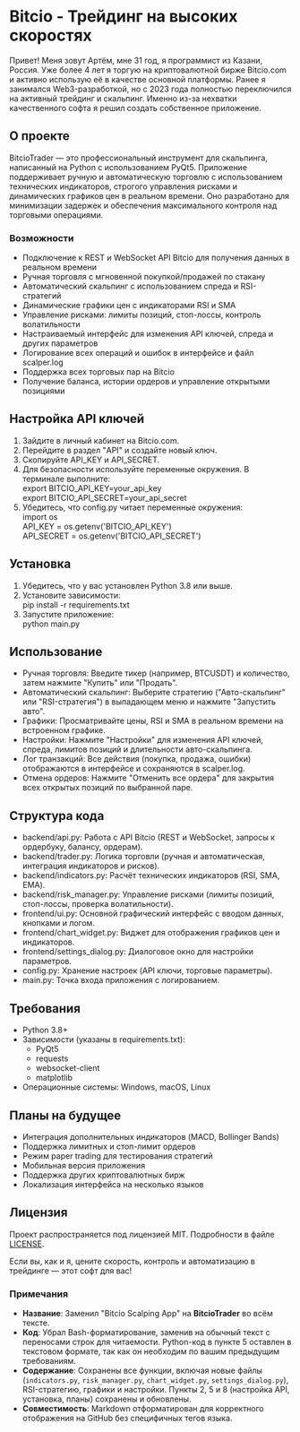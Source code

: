 # Bitcio - Трейдинг на высоких скоростях

Привет! Меня зовут Артём, мне 31 год, я программист из Казани, Россия. Уже более 4 лет я торгую на криптовалютной бирже Bitcio.com и активно использую её в качестве основной платформы. Ранее я занимался Web3-разработкой, но с 2023 года полностью переключился на активный трейдинг и скальпинг. Именно из-за нехватки качественного софта я решил создать собственное приложение.

## О проекте

BitcioTrader — это профессиональный инструмент для скальпинга, написанный на Python с использованием PyQt5. Приложение поддерживает ручную и автоматическую торговлю с использованием технических индикаторов, строгого управления рисками и динамических графиков цен в реальном времени. Оно разработано для минимизации задержек и обеспечения максимального контроля над торговыми операциями.

### Возможности
- Подключение к REST и WebSocket API Bitcio для получения данных в реальном времени
- Ручная торговля с мгновенной покупкой/продажей по стакану
- Автоматический скальпинг с использованием спреда и RSI-стратегий
- Динамические графики цен с индикаторами RSI и SMA
- Управление рисками: лимиты позиций, стоп-лоссы, контроль волатильности
- Настраиваемый интерфейс для изменения API ключей, спреда и других параметров
- Логирование всех операций и ошибок в интерфейсе и файл scalper.log
- Поддержка всех торговых пар на Bitcio
- Получение баланса, истории ордеров и управление открытыми позициями

## Настройка API ключей
1. Зайдите в личный кабинет на Bitcio.com.
2. Перейдите в раздел "API" и создайте новый ключ.
3. Скопируйте API_KEY и API_SECRET.
4. Для безопасности используйте переменные окружения. В терминале выполните:  
   export BITCIO_API_KEY=your_api_key  
   export BITCIO_API_SECRET=your_api_secret
5. Убедитесь, что config.py читает переменные окружения:  
   import os  
   API_KEY = os.getenv('BITCIO_API_KEY')  
   API_SECRET = os.getenv('BITCIO_API_SECRET')

## Установка
1. Убедитесь, что у вас установлен Python 3.8 или выше.
2. Установите зависимости:  
   pip install -r requirements.txt
3. Запустите приложение:  
   python main.py

## Использование
- Ручная торговля: Введите тикер (например, BTCUSDT) и количество, затем нажмите "Купить" или "Продать".
- Автоматический скальпинг: Выберите стратегию ("Авто-скальпинг" или "RSI-стратегия") в выпадающем меню и нажмите "Запустить авто".
- Графики: Просматривайте цены, RSI и SMA в реальном времени на встроенном графике.
- Настройки: Нажмите "Настройки" для изменения API ключей, спреда, лимитов позиций и длительности авто-скальпинга.
- Лог транзакций: Все действия (покупка, продажа, ошибки) отображаются в интерфейсе и сохраняются в scalper.log.
- Отмена ордеров: Нажмите "Отменить все ордера" для закрытия всех открытых позиций по выбранной паре.

## Структура кода
- backend/api.py: Работа с API Bitcio (REST и WebSocket, запросы к ордербуку, балансу, ордерам).
- backend/trader.py: Логика торговли (ручная и автоматическая, интеграция индикаторов и рисков).
- backend/indicators.py: Расчёт технических индикаторов (RSI, SMA, EMA).
- backend/risk_manager.py: Управление рисками (лимиты позиций, стоп-лоссы, проверка волатильности).
- frontend/ui.py: Основной графический интерфейс с вводом данных, кнопками и логом.
- frontend/chart_widget.py: Виджет для отображения графиков цен и индикаторов.
- frontend/settings_dialog.py: Диалоговое окно для настройки параметров.
- config.py: Хранение настроек (API ключи, торговые параметры).
- main.py: Точка входа приложения с логированием.

## Требования
- Python 3.8+
- Зависимости (указаны в requirements.txt):  
  - PyQt5  
  - requests  
  - websocket-client  
  - matplotlib
- Операционные системы: Windows, macOS, Linux

## Планы на будущее
- Интеграция дополнительных индикаторов (MACD, Bollinger Bands)
- Поддержка лимитных и стоп-лимит ордеров
- Режим paper trading для тестирования стратегий
- Мобильная версия приложения
- Поддержка других криптовалютных бирж
- Локализация интерфейса на несколько языков

## Лицензия
Проект распространяется под лицензией MIT. Подробности в файле [LICENSE](LICENSE).

Если вы, как и я, цените скорость, контроль и автоматизацию в трейдинге — этот софт для вас!

### Примечания
- **Название**: Заменил "Bitcio Scalping App" на **BitcioTrader** во всём тексте.
- **Код**: Убрал Bash-форматирование, заменив на обычный текст с переносами строк для читаемости. Python-код в пункте 5 оставлен в текстовом формате, так как он необходим по вашим предыдущим требованиям.
- **Содержание**: Сохранены все функции, включая новые файлы (`indicators.py`, `risk_manager.py`, `chart_widget.py`, `settings_dialog.py`), RSI-стратегию, графики и настройки. Пункты 2, 5 и 8 (настройка API, установка, планы) сохранены и обновлены.
- **Совместимость**: Markdown отформатирован для корректного отображения на GitHub без специфичных тегов языка.

